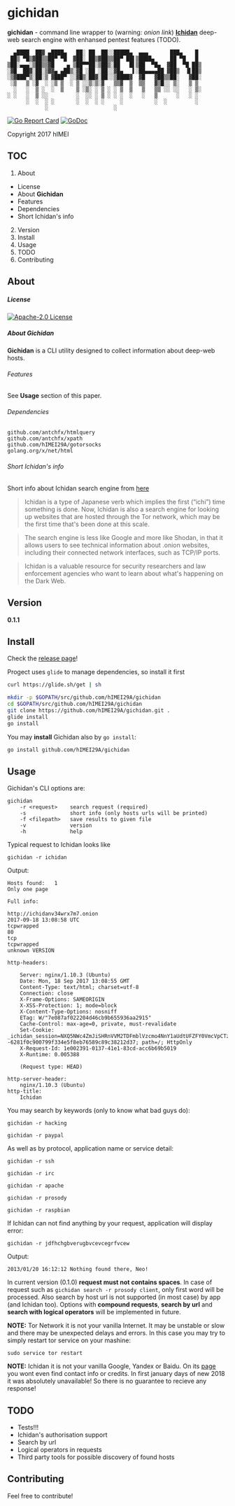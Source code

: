 # gichidan

**gichidan** - command line wrapper to 
(warning: _onion link_) [**Ichidan**](http://ichidanv34wrx7m7.onion) deep-web search engine with enhansed pentest features (TODO).

      ▄████  ██▓ ▄████▄   ██░ ██  ██░░█████▄  ▄▄▄       ███▄    █ 
     ██▒ ▀█▒▓██▒▒██▀ ▀█  ▓██░ ██▒▓██▒▒██▀ ██▌▒████▄     ██ ▀█   █ 
    ▒██░▄▄▄░▒██▒▒▓█    ▄ ▒██▀▀██░▒██▒░██   █▌▒██  ▀█▄  ▓██  ▀█ ██▒
    ░▓█  ██▓░██░▒▓▓▄ ▄██▒░▓█ ░██ ░██░░▓█▄   ▌░██▄▄▄▄██ ▓██▒  ▐▌██▒
    ░▒▓███▀▒░██░▒ ▓███▀ ░░▓█▒░██▓░██░░▒████▓  ▓█   ▓██▒▒██░   ▓██░
     ░▒   ▒ ░▓  ░ ░▒ ▒  ░ ▒ ░░▒░▒░▓   ▒▒▓  ▒  ▒▒   ▓▒█░░ ▒░   ▒ ▒ 
      ░   ░  ▒ ░  ░  ▒    ▒ ░▒░ ░ ▒ ░ ░ ▒  ▒   ▒   ▒▒ ░░ ░░   ░ ▒░
    ░ ░   ░  ▒ ░░         ░  ░░ ░ ▒ ░ ░ ░  ░   ░   ▒      ░   ░ ░ 
          ░  ░  ░ ░       ░  ░  ░ ░     ░          ░  ░         ░ 
                ░                     ░                           


[![Go Report Card](https://goreportcard.com/badge/github.com/hIMEI29A/gichidan)](https://goreportcard.com/report/github.com/hIMEI29A/gichidan) [![GoDoc](https://godoc.org/github.com/hIMEI29A/gichidan?status.svg)](http://godoc.org/github.com/hIMEI29A/gichidan)

Copyright 2017 hIMEI


## TOC

1. About
* License
* About **Gichidan**
* Features
* Dependencies
* Short Ichidan's info 
2. Version
3. Install
4. Usage
5. TODO
6. Contributing

## About


##### License

[![Apache-2.0 License](http://img.shields.io/badge/License-Apache-2.0-yellow.svg)](LICENSE)

##### About Gichidan

**Gichidan** is a CLI utility designed to collect information about deep-web hosts.

###### Features

See **Usage** section of this paper.

###### Dependencies

    github.com/antchfx/htmlquery
    github.com/antchfx/xpath
    github.com/hIMEI29A/gotorsocks
    golang.org/x/net/html

###### Short Ichidan's info 

Short info about Ichidan search engine from [here](https://www.cylance.com/en_us/blog/ichidan-a-search-engine-for-the-dark-web.html)

> Ichidan is a type of Japanese verb which implies the first (“ichi”) time something is done. Now, Ichidan is also a search engine for looking up websites that are hosted through the Tor network, which may be the first time that's been done at this scale.

> The search engine is less like Google and more like Shodan, in that it allows users to see technical information about .onion websites, including their connected network interfaces, such as TCP/IP ports.

> Ichidan is a valuable resource for security researchers and law enforcement agencies who want to learn about what's happening on the Dark Web.

## Version

**0.1.1**

## Install

Check the [release page](https://github.com/hIMEI29A/gichidan/releases)!

Progect uses `glide` to manage dependencies, so install it first

```sh
curl https://glide.sh/get | sh
```

```sh
mkdir -p $GOPATH/src/github.com/hIMEI29A/gichidan
cd $GOPATH/src/github.com/hIMEI29A/gichidan
git clone https://github.com/hIMEI29A/gichidan.git .
glide install
go install
```

You may **install** Gichidan also by `go install`:

```sh
go install github.com/hIMEI29A/gichidan
```

## Usage

Gichidan's CLI options are:

    gichidan
        -r <request>    search request (required)
        -s              short info (only hosts urls will be printed)
        -f <filepath>   save results to given file
        -v              version
        -h              help

Typical request to Ichidan looks like

    gichidan -r ichidan

Output: 

    Hosts found:   1 
    Only one page 

    Full info:
 
    http://ichidanv34wrx7m7.onion
    2017-09-18 13:08:58 UTC
    tcpwrapped
    80
    tcp
    tcpwrapped
    unknown VERSION
    
    http-headers:
    
        Server: nginx/1.10.3 (Ubuntu)
        Date: Mon, 18 Sep 2017 13:08:55 GMT
        Content-Type: text/html; charset=utf-8
        Connection: close
        X-Frame-Options: SAMEORIGIN
        X-XSS-Protection: 1; mode=block
        X-Content-Type-Options: nosniff
        ETag: W/"7e087af022204d46cb9b655936aa2915"
        Cache-Control: max-age=0, private, must-revalidate
        Set-Cookie: _ichidan_session=NXQ5NWc4ZmJiSHRnVVM2TDFmblVzcmo4NnY1aUdtUFZFY0VmcVpCTzJHUUx2T25XOUhKa0hMT2F4QS9LanVEMGNYeXlKaEwyNGFITjA1bjdsSE1PRnR3TTIrNEJuc3dtMS9JczM1c3haL0xsa0U5K3E4RytSbHNWakxYVTdhYmZ3dFdhRGhzTWR4SXdlT2VhMlhFRzNRPT0tLWpiOU9SMFJnbTFXeTJFamN6Q3FmU3c9PQ%3D%3D--6281f0c900799f334e5f8eb76589c89c38212d37; path=/; HttpOnly
        X-Request-Id: 1e002391-0137-41e1-83cd-acc6b69b5019
        X-Runtime: 0.005388
    
        (Request type: HEAD)
    
    http-server-header:
        nginx/1.10.3 (Ubuntu)
    http-title:
        Ichidan

You may search by keywords (only to know what bad guys do):

    gichidan -r hacking

    gichidan -r paypal

As well as by protocol, application name or service detail:

    gichidan -r ssh

    gichidan -r irc

    gichidan -r apache

    gichidan -r prosody

    gichidan -r raspbian

If Ichidan can not find anything by your request, application  will display error:

    gichidan -r jdfhchgbverugbvcevcegrfvcew

Output:
    
    2013/01/20 16:12:12 Nothing found there, Neo!

In current version (0.1.0) **request must not contains spaces**. In case of request such as `gichidan search -r prosody client`, only first word will be processed. Also search by host url is not supported (in most case) by app (and Ichidan too). 
Options with **compound requests**, **search by url** and **search with logical operators** will be implemented in future.

**NOTE:** Tor Network it is not your vanilla Internet. It may be unstable or slow and there may be unexpected delays and errors. In this case you may try to simply restart tor service on your mashine:

    sudo service tor restart

**NOTE:** Ichidan it is not your vanilla Google, Yandex or Baidu. On its [page](http://ichidanv34wrx7m7.onion) you wont even find contact info or credits. In first january days of new 2018 it was absolutely unavailable! So there is no guarantee to recieve any response! 

## TODO

* Tests!!!
* Ichidan's authorisation support
* Search by url
* Logical operators in requests
* Third party tools for possible discovery of found hosts

## Contributing

Feel free to contribute!
